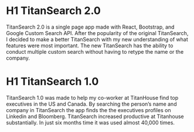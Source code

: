 # H1 TitanSearch 2.0

TitanSearch 2.0 is a single page app made with React, Bootstrap, and Google Custom Search API. After the popularity of the original TitanSearch, I decided to make a better TitanSearch with my new understanding of what features were most important. The new TitanSearch has the ability to conduct multiple custom search without having to retype the name or the company. 

# H1 TitanSearch 1.0

TitanSearch 1.0 was made to help my co-worker at TitanHouse find top executives in the US and Canada. By searching the person’s name and company in TitanSearch the app finds the the executives profiles on Linkedin and Bloomberg. TitanSearch increased productive at Titanhouse substantially. In just six months time it was used almost 40,000 times. 
